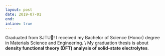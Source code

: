 ```yaml
---
layout: post
date: 2019-07-01
end:
inline: true
---
```


Graduated from SJTU🎊! I received my Bachelor of Science (Honor) degree in Materials Science and Engineering. \\
My graduation thesis is about **density functional theory (DFT) analysis of solid-state electrolytes**.